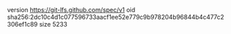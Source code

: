 version https://git-lfs.github.com/spec/v1
oid sha256:2dc10c4d1c077596733aacf1ee52e779c9b978204b96844b4c477c2306ef1c89
size 5233
